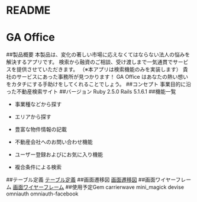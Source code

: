 # README
# GA Office
##製品概要
本製品は、変化の著しい市場に応えなくてはならない法人の悩みを解決するアプリです。
検索から融資のご相談、受け渡しまで一気通貫でサービスを提供させていただきます。
（※本アプリは検索機能のみを実装します）
貴社のサービスにあった事務所が見つかります！
GA Office はあなたの熱い想いをカタチにする手助けをしてくれることでしょう。
##コンセプト
事業目的に沿った不動産検索サイト
##バージョン
Ruby 2.5.0 Rails 5.1.6.1
##機能一覧

* 事業種などから探す

* エリアから探す

* 豊富な物件情報の記載

* 不動産会社へのお問い合わせ機能

* ユーザー登録およびにお気に入り機能

* 複合条件による検索

##テーブル定義
[テーブル定義]("https://drive.google.com/file/d/1ugYQreoPxikoG9Wntbq_hhUFK5CNSacO/view?usp=sharing")
##画面遷移図
[画面遷移図]("https://drive.google.com/file/d/1Va7kJj3CzYCdJy2yuAoUcyrs5o3h4WYV/view?usp=sharing")
##画面ワイヤーフレーム
[画面ワイヤーフレーム]("https://drive.google.com/file/d/17n6sLtHq4JUayvfGzdLacNis-2P3jGQP/view?usp=sharing")
##使用予定Gem
carrierwave
mini_magick
devise
omniauth
omniauth-facebook
